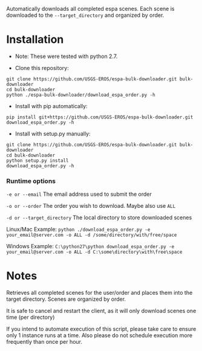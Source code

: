 Automatically downloads all completed espa scenes.  Each scene is downloaded to the `--target_directory` and organized by order.

# Installation
* Note: These were tested with python 2.7.


* Clone this repository:
```
git clone https://github.com/USGS-EROS/espa-bulk-downloader.git bulk-downloader
cd bulk-downloader
python ./espa-bulk-downloader/download_espa_order.py -h
```
* Install with pip automatically:
```
pip install git+https://github.com/USGS-EROS/espa-bulk-downloader.git
download_espa_order.py -h
```
* Install with setup.py manually:
```
git clone https://github.com/USGS-EROS/espa-bulk-downloader.git bulk-downloader
cd bulk-downloader
python setup.py install
download_espa_order.py -h
```

### Runtime options
`-e or --email` The email address used to submit the order

`-o or --order` The order you wish to download.  Maybe also use `ALL`

`-d or --target_directory` The local directory to store downloaded scenes

Linux/Mac Example: `python ./download_espa_order.py -e your_email@server.com -o ALL -d /some/directory/with/free/space`

Windows Example: `C:\python27\python download_espa_order.py -e your_email@server.com -o ALL -d C:\some\directory\with\free\space`

# Notes
Retrieves all completed scenes for the user/order
and places them into the target directory.
Scenes are organized by order.

It is safe to cancel and restart the client, as it will
only download scenes one time (per directory)
 
If you intend to automate execution of this script,
please take care to ensure only 1 instance runs at a time.
Also please do not schedule execution more frequently than
once per hour.


    
